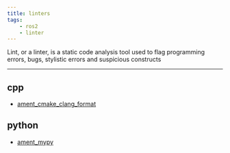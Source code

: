 ```yaml
---
title: linters
tags:
    - ros2
    - linter
---
```


Lint, or a linter, is a static code analysis tool used to flag programming errors, bugs, stylistic errors and suspicious constructs

---

## cpp
- [ament_cmake_clang_format](cpp/ament_cmake_clang_format.md)

## python
- [ament_mypy](python/ament_mypy.md)